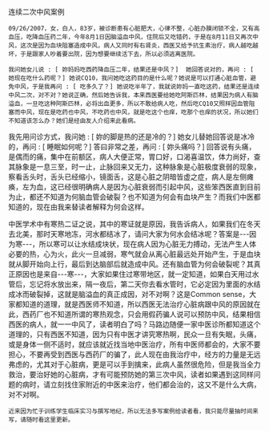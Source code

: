 连续二次中风案例

    09/26/2007，女，白人，83岁，被诊断患有心脏肥大，心律不整，心脏办膜闭锁不全，又有高血压，吃降血压药二年，今年8月1日因脑溢血中风，住院后又吃错药，于是在8月11日又再次中风，这次是因为血块阻塞造成中风，病人又同时有右肾炎，西医又给予抗生素治疗，病人越吃越坏，于是跟家人吵着要出院，因为想要继续活下去，所以必须逃离医院。

    我问她女儿说 : [ 妳妈妈吃西药降血压二年，结果还是中风？]  她回答说对的，再问 : [ 她现在吃什么药呢？] 她说CQ10，我问她吃这药目的是什么呢？她说是可以打通心脏血管，避免中风，于是我再问 : [ 吃多久了？] 她说吃半年了，我就说妳妈一直吃这药，结果还是连续中风二次，对不对？她说正确，然后她告诉我，本来西医要给她吃阿斯匹林，结果因为病人有脑溢血，一旦吃这种阿斯匹林，必将出血更多，所以不敢给病人吃，然后吃CQ10又照样因血管阻塞而中风，现在是吃药也中风，不吃药也中风，就是吃这个也痒，吃那个也痒的状况，所以她们不知道该怎么办？她们是经由友人介绍来此看病。

   我先用问诊方式，我问她 : [ 妳的脚是热的还是冷的？] 她女儿替她回答说是冰冷的，再问 : [ 睡眠如何呢？] 答曰非常之差，再问 : [ 妳头痛吗？] 回答说有头痛，是偶而的痛，集中在前额区，病人大便正常，胃口好，口渴喜温饮，体力尚好，查其脉象是一息三至，时一止，止脉回来又无力，这种脉象是心脏极度衰弱的现象，察看舌头时，舌头已经缩小，镜面舌，这是心脏之阴暗皆虚之症，病人是左侧瘫痪，左为血，这已经很明确病人是因为心脏衰弱而引起中风，这些笨西医直到目前为止，都还不知道为何脑血管会破裂？也不知道为何会有血块产生？而我们中医都知道的，现在由我来替读者解释为何会这样。

   中医学术中有寒热二证之说，其中的寒证就是原因，我告诉病人，如果我们在冬天去北美，那时天寒地冻，河水都结冰了，请问大家为何水会结冰呢？答案是---因为寒---，所以寒可以让水结成块状，现在病人因为心脏无力搏动，无法产生人体必要的热，心为火，此火一旦减弱，寒气就会从离心脏最远处开始产生，于是血块就从脚开始向上行，最后到达脑部后就造成中风。还有脑血管为何会破裂呢？其真正原因也是来自---寒---，大家如果住过寒带地区，就一定知道，如果白天用过水管后，忘记将水放出来，隔一夜后，第二天你去看水管时，它必定因为里面的水结成冰而破裂掉，这就是脑溢血的真正成因，对不对啊？这是Common sense，大家都知道的道理，就是西医师不知道，所以西医无法治疗心脏病跟中风的原因就在此，西药厂也不知道所谓的寒热观念，只会用假药骗人说可以预防中风，结果相信西医的病人，就一一中风了，读者明白了吗？马路边随便一家中医诊所都知道这个道理的，只有西医不知道，因为只有中医才讲究寒热啊，民众一旦有失眠，头痛，或是身体一侧不适时，就应该就近找当地中医治疗，所有中医师都会的，大家不要担心，不要再受到西医与西药厂的骗了，此人现在由我治疗中，经方的力量是无远弗虑的，尤其对于心脏病，更是可以手到擒来，此病人虽然很危险，但是我当全力救治，要治好她的心脏病，才有可能预防她的第三次中风，读者如果遇到这同样问题的病时，请立刻找住家附近的中医来治疗，他们都会治的，这又不是什么大病，对不对啊。

    近来因为忙于训练学生临床实习与撰写地纪，所以无法多写案例给读者看，我只能尽量抽时间来写，请随时看这里更新。